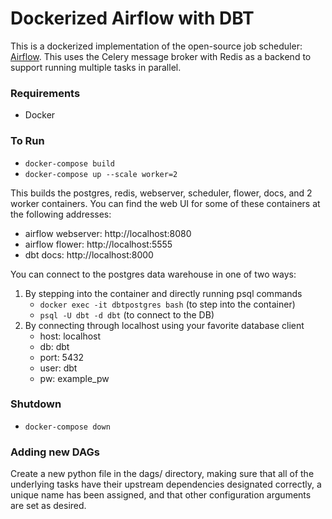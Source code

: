 # Dockerized Airflow with DBT

This is a dockerized implementation of the open-source job scheduler: [Airflow](https://airflow.apache.org). This uses the Celery message broker with Redis as a backend to support running multiple tasks in parallel.

### Requirements

* Docker

### To Run

* `docker-compose build`
* `docker-compose up --scale worker=2`

This builds the postgres, redis, webserver, scheduler, flower, docs, and 2 worker containers. You can find the web UI for some of these containers at the following addresses:

* airflow webserver: http://localhost:8080
* airflow flower: http://localhost:5555
* dbt docs: http://localhost:8000

You can connect to the postgres data warehouse in one of two ways:
1. By stepping into the container and directly running psql commands
    * `docker exec -it dbtpostgres bash` (to step into the container)
    * `psql -U dbt -d dbt` (to connect to the DB)
1. By connecting through localhost using your favorite database client
    * host: localhost
    * db: dbt
    * port: 5432
    * user: dbt
    * pw: example_pw

### Shutdown

* `docker-compose down`

### Adding new DAGs

Create a new python file in the dags/ directory, making sure that all of the underlying tasks have their upstream dependencies designated correctly, a unique name has been assigned, and that other configuration arguments are set as desired.
